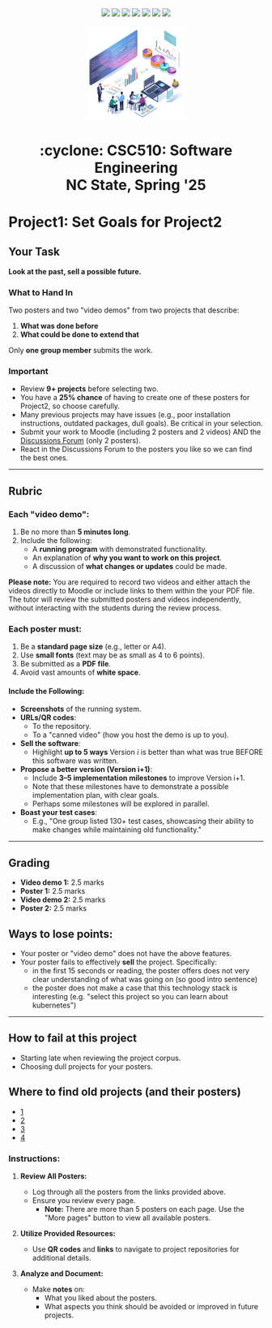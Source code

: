 <p><a name=top> </a>&nbsp;</p>
<p align=center>
    <a
    href="/README.md#top"><img
    src="https://img.shields.io/badge/Home-%23ff5733?style=for-the-badge&logo=home&logoColor=white"></a> <a
    href="/docs/syllabus.md#top"><img
    src="https://img.shields.io/badge/Syllabus-%230055ff?style=for-the-badge&logo=openai&logoColor=white"></a> <a
    href="https://docs.google.com/spreadsheets/d/1Jlx-BBsvVqmWhW1L9Fz6u18vPSjGXj1i/edit?usp=sharing&ouid=110996670184359055145&rtpof=true&sd=true"><img
    src="https://img.shields.io/badge/Groups-%23ffd700?style=for-the-badge&logo=users&logoColor=white"></a> <a
    href="https://moodle-courses2425.wolfware.ncsu.edu/course/view.php?id=7150"><img
    src="https://img.shields.io/badge/Moodle-%23dc143c?style=for-the-badge&logo=moodle&logoColor=white"></a> <a
    href="https://discord.gg/whDXzJGP"><img
    src="https://img.shields.io/badge/Discord-%23008080?style=for-the-badge&logo=discord&logoColor=white"></a> <a
    href="https://ncsu.hosted.panopto.com/Panopto/Pages/Sessions/List.aspx?folderID=958aa5e8-f99e-441f-a545-b26400dfe515"><img
    src="https://img.shields.io/badge/Videos-%23ffa500?style=for-the-badge&logo=youtube&logoColor=white"></a> <a
    href="/LICENSE.md"><img
    src="https://img.shields.io/badge/(c)%20Tim%20Menzies,%202025-%234b4b4b?style=for-the-badge&logoColor=white"></a>
    <br>&nbsp;<br>
    <img width=200 src="/img/banner2.png">
</p>
<h1 align="center">:cyclone:&nbsp;CSC510: Software Engineering<br>NC&nbsp;State, Spring&nbsp;'25</h1>
      



# Project1: Set Goals for Project2
 


## Your Task


**Look at the past, sell a possible future.**


### What to Hand In
Two posters and two "video demos" from two projects that describe:
1. **What was done before**
2. **What could be done to extend that**


Only **one group member** submits the work.


 
### Important


- Review **9+ projects** before selecting two.
- You have a **25% chance** of having to create one of these posters for Project2, so choose carefully.
- Many previous projects may have issues (e.g., poor installation instructions, outdated packages, dull goals). Be critical in your selection.
- Submit your work to Moodle (including 2 posters and 2 videos) AND the  [Discussions Forum](https://github.com/Kii4ka/CSC510_Software_Engineering_Posters_Spring2025/discussions) (only 2 posters).
- React in the Discussions Forum to the posters you like so we can find the best ones.


---


## Rubric 


### Each "video demo":
1. Be no more than **5 minutes long**.
2. Include the following:
   - A **running program** with demonstrated functionality.
   - An explanation of **why you want to work on this project**.
   - A discussion of **what changes or updates** could be made.
  
**Please note:** You are required to record two videos and either attach the videos directly to Moodle or include links to them within the your PDF file. The tutor will review the submitted posters and videos independently, without interacting with the students during the review process.


### Each poster must:


1. Be a **standard page size** (e.g., letter or A4).
2. Use **small fonts** (text may be as small as 4 to 6 points).
3. Be submitted as a **PDF file**.
4. Avoid vast amounts of **white space**.


#### Include the Following:


- **Screenshots** of the running system.
- **URLs/QR codes**:
  - To the repository.
  - To a "canned video" (how you host the demo is up to you).
- **Sell the software**:
  - Highlight **up to 5 ways** Version *i* is better than what was true BEFORE this software was written.
- **Propose a better version (Version i+1)**:
  - Include **3–5 implementation milestones** to improve Version i+1.
  - Note that these milestones have to demonstrate a possible implementation plan, with clear goals.
  - Perhaps some milestones will be explored in parallel.
- **Boast your test cases**:
  - E.g., "One group listed 130+ test cases, showcasing their ability to make changes while maintaining old functionality."


---


## Grading


- **Video demo 1:** 2.5 marks
- **Poster 1:** 2.5 marks
- **Video demo 2:** 2.5 marks
- **Poster 2:** 2.5 marks


## Ways to lose points:


- Your poster or "video demo" does not have the above features.
- Your poster fails to effectively **sell** the project. Specifically:
  - in the first 15 seconds or reading, the poster offers  does not  very clear understanding of what was going on (so good intro sentence)
  - the  poster does not  make a case that this technology stack is interesting (e.g. "select this project so you can
    learn about kubernetes")
---


## How to fail at this project


- Starting late when reviewing the project corpus.
- Choosing dull projects for your posters.


## Where to find old projects (and their posters)


-  [1](/img/posters1.pdf)
-  [2](/img/posters2.pdf)
-  [3](/img/posters3.pdf)
-  [4](/img/posters4.pdf)


### Instructions:
1. **Review All Posters:**
   - Log through all the posters from the links provided above.
   - Ensure you review every page.  
     - **Note:** There are more than 5 posters on each page. Use the "More pages" button to view all available posters.


2. **Utilize Provided Resources:**
   - Use **QR codes** and **links** to navigate to project repositories for additional details.


3. **Analyze and Document:**
   - Make **notes** on:
     - What you liked about the posters.
     - What aspects you think should be avoided or improved in future projects.



